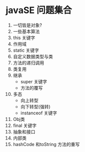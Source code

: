 javaSE 问题集合
===

1. 一切皆是对象?
2. 一些基本算法
3. this 关键字
4. 作用域
5. static 关键字
6. 自定义数据类型与类
7. 方法的递归调用
8. 类复用
9. 继承
    - super 关键字
    - 方法的覆写
10. 多态
    - 向上转型
    - 向下转型(强转)
    - instanceof 关键字
11. Obj类
12. final 关键字
13. 抽象和接口 
14. 内部类
15. hashCode 和toString 方法的重写

